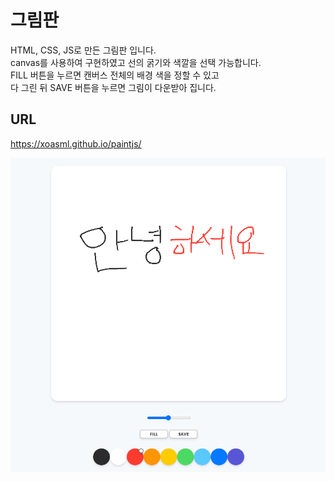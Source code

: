# 그림판

HTML, CSS, JS로 만든 그림판 입니다.  
canvas를 사용하여 구현하였고 선의 굵기와 색깔을 선택 가능합니다.  
FILL 버튼을 누르면 캔버스 전체의 배경 색을 정할 수 있고  
다 그린 뒤 SAVE 버튼을 누르면 그림이 다운받아 집니다.

## URL
https://xoasml.github.io/paintjs/

![screen](paint.png)
